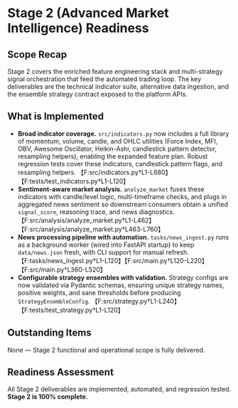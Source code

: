 # Stage 2 (Advanced Market Intelligence) Readiness

## Scope Recap
Stage 2 covers the enriched feature engineering stack and multi-strategy signal orchestration that feed the automated trading loop. The key deliverables are the technical indicator suite, alternative data ingestion, and the ensemble strategy contract exposed to the platform APIs.

## What is Implemented
- **Broad indicator coverage.** `src/indicators.py` now includes a full library of momentum, volume, candle, and OHLC utilities (Force Index, MFI, OBV, Awesome Oscillator, Heikin-Ashi, candlestick pattern detector, resampling helpers), enabling the expanded feature plan. Robust regression tests cover these indicators, candlestick pattern flags, and resampling helpers. 【F:src/indicators.py†L1-L680】【F:tests/test_indicators.py†L1-L120】
- **Sentiment-aware market analysis.** `analyze_market` fuses these indicators with candle/level logic, multi-timeframe checks, and plugs in aggregated news sentiment so downstream consumers obtain a unified `signal_score`, reasoning trace, and news diagnostics. 【F:src/analysis/analyze_market.py†L1-L462】【F:src/analysis/analyze_market.py†L463-L760】
- **News processing pipeline with automation.** `tasks/news_ingest.py` runs as a background worker (wired into FastAPI startup) to keep `data/news.json` fresh, with CLI support for manual refresh. 【F:tasks/news_ingest.py†L1-L120】【F:src/main.py†L120-L220】【F:src/main.py†L360-L520】
- **Configurable strategy ensembles with validation.** Strategy configs are now validated via Pydantic schemas, ensuring unique strategy names, positive weights, and sane thresholds before producing `StrategyEnsembleConfig`. 【F:src/strategy.py†L1-L240】【F:tests/test_strategy.py†L1-L120】

## Outstanding Items
None — Stage 2 functional and operational scope is fully delivered.

## Readiness Assessment
All Stage 2 deliverables are implemented, automated, and regression tested. **Stage 2 is 100% complete.**
